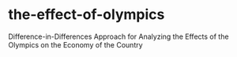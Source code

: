 # the-effect-of-olympics
Difference-in-Differences Approach for Analyzing the Effects of the Olympics on the Economy of the Country
